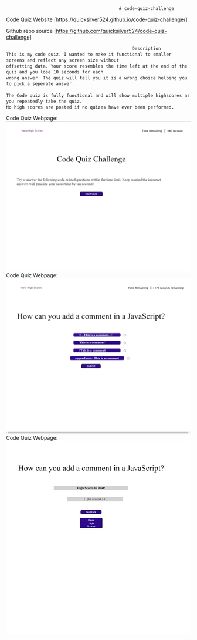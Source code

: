                                                # code-quiz-challenge


Code Quiz Website [https://quicksilver524.github.io/code-quiz-challenge/]

Github repo source [https://github.com/quicksilver524/code-quiz-challenge]

                                                    Description
    This is my code quiz. I wanted to make it functional to smaller screens and reflect any screen size without 
    offsetting data. Your score resembles the time left at the end of the quiz and you lose 10 seconds for each 
    wrong answer. The quiz will tell you it is a wrong choice helping you to pick a seperate answer. 

    The Code quiz is fully functional and will show multiple highscores as you repeatedly take the quiz. 
    No high scores are posted if no quizes have ever been performed.

Code Quiz Webpage:  ![Picture of webpage 1](./assets/images/ss1.png)
Code Quiz Webpage:  ![Picture of webpage 2](./assets/images/ss2.png)
Code Quiz Webpage:  ![Picture of webpage 3](./assets/images/ss3.png)
